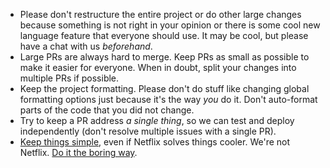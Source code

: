 - Please don't restructure the entire project or do other large changes because something is not right in your opinion or there is some cool new language feature that everyone should use. It may be cool, but please have a chat with us _beforehand_.
- Large PRs are always hard to merge. Keep PRs as small as possible to make it easier for everyone. When in doubt, split your changes into multiple PRs if possible.
- Keep the project formatting. Please don't do stuff like changing global formatting options just because it's the way _you_ do it. Don't auto-format parts of the code that you did not change.
- Try to keep a PR address _a single thing_, so we can test and deploy independently (don't resolve multiple issues with a single PR).
- [Keep things simple](https://en.wikipedia.org/wiki/KISS_principle), even if Netflix solves things cooler. We're not Netflix. [Do it the boring way](http://boringtechnology.club).
